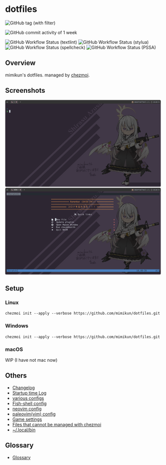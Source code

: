 # dotfiles

![GitHub tag (with filter)](https://img.shields.io/github/v/tag/mimikun/dotfiles)

![GitHub commit activity of 1 week](https://img.shields.io/github/commit-activity/w/mimikun/dotfiles)

![GitHub Workflow Status (textlint)](https://img.shields.io/github/actions/workflow/status/mimikun/dotfiles/textlint.yml?label=textlint)
![GitHub Workflow Status (stylua)](https://img.shields.io/github/actions/workflow/status/mimikun/dotfiles/stylua-lint.yml?label=stylua)
![GitHub Workflow Status (spellcheck)](https://img.shields.io/github/actions/workflow/status/mimikun/dotfiles/spell-check.yml?label=SpellCheck)
![GitHub Workflow Status (PSSA)](https://img.shields.io/github/actions/workflow/status/mimikun/dotfiles/script-analyze.yml?label=PSSA)

## Overview

mimikun's dotfiles. managed by [chezmoi](https://www.chezmoi.io/).

## Screenshots

![my terminal](docs/images/terminal.png)
![my neovim dashboard](docs/images/neovim-dashboard.png)

## Setup

### Linux

```shell
chezmoi init --apply --verbose https://github.com/mimikun/dotfiles.git
```

### Windows

```shell
chezmoi init --apply --verbose https://github.com/mimikun/dotfiles.git
```

### macOS

WIP (I have not mac now)

## Others

- [Changelog](CHANGELOG.md)
- [Startup time Log](STARTUPTIME.md)
- [various configs](dot_config/README.md)
- [Fish-shell config](dot_config/fish/README.md)
- [neovim config](dot_config/nvim/README.md)
- [paleovim(vim) config](dot_vim/README.md)
- [Game settings](game_settings/README.md)
- [Files that cannot be managed with chezmoi](misc/README.md)
- [~/.local/bin](private_dot_local/bin/README.md)

## Glossary

- [Glossary](docs/GLOSSARY.md)
